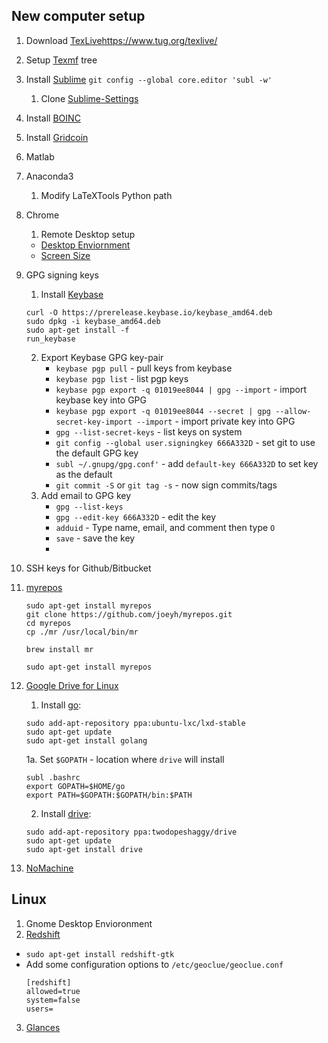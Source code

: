 ## New computer setup

1. Download [TexLive]()https://www.tug.org/texlive/
2. Setup [Texmf](https://github.com/skulumani/texmf) tree
3. Install [Sublime](https://www.sublimetext.com/)
    `git config --global core.editor 'subl -w'`
    1. Clone [Sublime-Settings](https://github.com/skulumani/sublime_settings)
4. Install [BOINC](https://boinc.berkeley.edu/)
5. Install [Gridcoin](http://gridcoin.us/)
6. Matlab
7. Anaconda3
    1. Modify LaTeXTools Python path
8. Chrome
    1. Remote Desktop setup
    * [Desktop Enviornment](https://support.google.com/chrome/answer/1649523?hl=en)
    * [Screen Size](https://productforums.google.com/forum/#!topic/chrome/8PMxG69VJ6o)
9. GPG signing keys
    1. Install [Keybase](https://keybase.io/)
    ~~~
    curl -O https://prerelease.keybase.io/keybase_amd64.deb
    sudo dpkg -i keybase_amd64.deb
    sudo apt-get install -f
    run_keybase
    ~~~
    2. Export Keybase GPG key-pair
        * `keybase pgp pull` - pull keys from keybase
        * `keybase pgp list` - list pgp keys
        * `keybase pgp export -q 01019ee8044 | gpg --import` - import keybase key into GPG
        *  `keybase pgp export -q 01019ee8044 --secret | gpg --allow-secret-key-import --import` - import private key into GPG
        * `gpg --list-secret-keys` - list keys on system
        * `git config --global user.signingkey 666A332D` - set git to use the default GPG key
        * `subl ~/.gnupg/gpg.conf'` - add `default-key 666A332D` to set key as the default
        * `git commit -S` or `git tag -s` - now sign commits/tags
    3. Add email to GPG key
        * `gpg --list-keys`
        * `gpg --edit-key 666A332D` - edit the key
        * `adduid` - Type name, email, and comment then type `O`
        * `save` - save the key
        * 
10. SSH keys for Github/Bitbucket
11. [myrepos](https://myrepos.branchable.com)
    ~~~~
    sudo apt-get install myrepos
    git clone https://github.com/joeyh/myrepos.git
    cd myrepos
    cp ./mr /usr/local/bin/mr
    ~~~~

    `brew install mr`

    `sudo apt-get install myrepos`

12. [Google Drive for Linux](https://github.com/odeke-em/drive)
    1. Install [go](https://github.com/golang/go/wiki/Ubuntu):
    ~~~
    sudo add-apt-repository ppa:ubuntu-lxc/lxd-stable
    sudo apt-get update
    sudo apt-get install golang
    ~~~
    1a. Set `$GOPATH` - location where `drive` will install
    ~~~
    subl .bashrc
    export GOPATH=$HOME/go
    export PATH=$GOPATH:$GOPATH/bin:$PATH 
    ~~~
    2. Install [drive](https://github.com/odeke-em/drive/blob/master/platform_packages.md): 
    ~~~
    sudo add-apt-repository ppa:twodopeshaggy/drive
    sudo apt-get update
    sudo apt-get install drive
    ~~~
13. [NoMachine](https://www.nomachine.com/)

## Linux

1. Gnome Desktop Envioronment
2. [Redshift](http://jonls.dk/redshift/)
  * `sudo apt-get install redshift-gtk`
  * Add some configuration options to `/etc/geoclue/geoclue.conf`
    ```
    [redshift]
    allowed=true
    system=false
    users=
    ```
3. [Glances](https://pypi.python.org/pypi/Glances)
